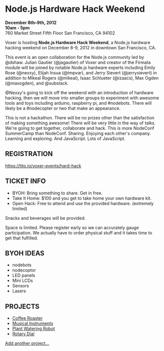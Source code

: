 # Node.js Hardware Hack Weekend

__December 8th–9th, 2012__<br>
__10am - 5pm__<br>
760 Market Street Fifth Floor San Francisco, CA 94102

Voxer is hosting __Node.js Hardware Hack Weekend__, a Node.js hardware hacking weekend on December 8-9, 2012 in downtown San Francisco, CA.

This event is an open collaboration for the Node.js community led by @dshaw.  Julian Gautier (@jagautier) of Voxer and creator of the Firmata module will be joined by notable Node.js hardware experts including Emily Rose (@nexxy), Elijah Insua (@tmpvar), and Jerry Sievert (@jerrysievert) in addition to Mikeal Rogers (@mikeal), Isaac Schlueter (@izaacs), Max Ogden (@maxogden), and @substack.

@Nexxy's going to kick off the weekend with an introduction of hardware hacking, then we will move into smaller groups to experiment with awesome tools and toys including arduino, raspberry pi, and #nodebots. There will likely be a #nodecopter or two that make an appearance.

This is not a hackathon. There will be no prizes other than the satisfaction of making something awesome! There will be very little in the way of talks. We're going to get together, collaborate and hack. This is more NodeConf SummerCamp than NodeConf. Sharing. Enjoying each other's company. Learning and exploring. And JavaScript. Lots of JavaScript.

## REGISTRATION

https://tito.io/voxer-events/hard-hack

## TICKET INFO
- BYOH: Bring something to share. Get in free.
- Take It Home: $100 and you get to take home your own hardware kit.
- Open Hack: Free to attend and use the provided hardware. (extremely limited)

Snacks and beverages will be provided.

Space is limited. Please register early so we can accurately gauge participation. We actually have to order physical stuff  and it takes time to get that fulfilled.

## BYOH IDEAS
- nodebots
- nodecoptor
- LED panels
- Mini LCDs
- Sensors
- Lasers

## PROJECTS

- [Coffee Roaster](https://github.com/dshaw/hard-hack-2012/blob/master/projects/coffee-roaster.md)
- [Musical Instruments](https://github.com/dshaw/hard-hack-2012/blob/master/projects/musical-instruments.md)
- [Plant Watering Robot](https://github.com/dshaw/hard-hack-2012/blob/master/projects/plant-watering-robot.md)
- [Rotary Dial](https://github.com/dshaw/hard-hack-2012/blob/master/projects/rotary-dial.md)

[Add another project...](https://github.com/dshaw/hard-hack-2012/tree/master/projects)
